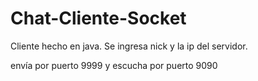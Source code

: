 # Chat-Cliente-Socket

Cliente hecho en java. Se ingresa nick y la ip del servidor.

envía por puerto 9999 y escucha por puerto 9090


